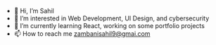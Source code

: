- 👋 Hi, I’m Sahil
- 👀 I’m interested in Web Development, UI Design, and cybersecurity
- 🌱 I’m currently learning React, working on some portfolio projects
- 📫 How to reach me zambanisahil9@gmai.com

<!---
sahil-develops/sahil-develops is a ✨ special ✨ repository because its `README.md` (this file) appears on your GitHub profile.
You can click the Preview link to take a look at your changes.
--->
